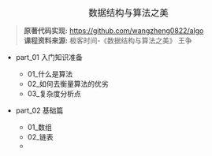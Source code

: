 <!--ts-->

<div align = "center"><font size = 4>数据结构与算法之美</font></div>

> **原著代码实现:** https://github.com/wangzheng0822/algo   
> **课程资料来源:** 极客时间-《数据结构与算法之美》 王争              

- part_01 入门知识准备
  - 01_什么是算法
  - 02_如何去衡量算法的优劣
  - 03_复杂度分析点

- part_02 基础篇
  - 01_数组
  - 02_链表
  - 

<!--te-->
